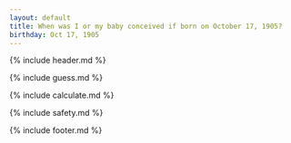 ```yaml
---
layout: default
title: When was I or my baby conceived if born on October 17, 1905?
birthday: Oct 17, 1905
---
```


{% include header.md %}

{% include guess.md %}

{% include calculate.md %}

{% include safety.md %}

{% include footer.md %}



